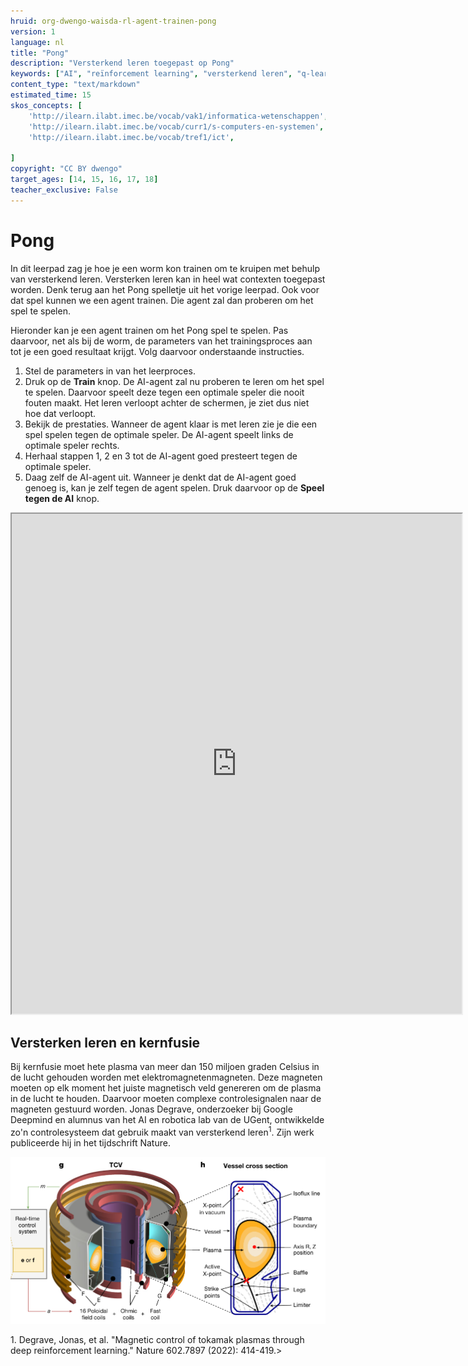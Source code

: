 ```yaml
---
hruid: org-dwengo-waisda-rl-agent-trainen-pong
version: 1
language: nl
title: "Pong"
description: "Versterkend leren toegepast op Pong"
keywords: ["AI", "reïnforcement learning", "versterkend leren", "q-learning", "q-tabel", "exploratie", "exploitatie"]
content_type: "text/markdown"
estimated_time: 15
skos_concepts: [
    'http://ilearn.ilabt.imec.be/vocab/vak1/informatica-wetenschappen', 
    'http://ilearn.ilabt.imec.be/vocab/curr1/s-computers-en-systemen',
    'http://ilearn.ilabt.imec.be/vocab/tref1/ict',

]
copyright: "CC BY dwengo"
target_ages: [14, 15, 16, 17, 18]
teacher_exclusive: False
---
```


# Pong

In dit leerpad zag je hoe je een worm kon trainen om te kruipen met behulp van versterkend leren. Versterken leren kan in heel wat contexten toegepast worden. Denk terug aan het Pong spelletje uit het vorige leerpad. Ook voor dat spel kunnen we een agent trainen. Die agent zal dan proberen om het spel te spelen. 

Hieronder kan je een agent trainen om het Pong spel te spelen. Pas daarvoor, net als bij de worm, de parameters van het trainingsproces aan tot je een goed resultaat krijgt. Volg daarvoor onderstaande instructies.

1. Stel de parameters in van het leerproces.
2. Druk op de **Train** knop. De AI-agent zal nu proberen te leren om het spel te spelen. Daarvoor speelt deze tegen een optimale speler die nooit fouten maakt. Het leren verloopt achter de schermen, je ziet dus niet hoe dat verloopt.
3. Bekijk de prestaties. Wanneer de agent klaar is met leren zie je die een spel spelen tegen de optimale speler. De AI-agent speelt links de optimale speler rechts. 
4. Herhaal stappen 1, 2 en 3 tot de AI-agent goed presteert tegen de optimale speler.
5. Daag zelf de AI-agent uit. Wanneer je denkt dat de AI-agent goed genoeg is, kan je zelf tegen de agent spelen. Druk daarvoor op de **Speel tegen de AI** knop. 

<iframe src="https://dwengo.org/pong" title="Voorbeeld van een convolutie" width="720px" height="800px"></iframe>

<div class="dwengo-content sideinfo">
<h2 class="title">Versterken leren en kernfusie</h2>
<div class="content">
<p>Bij kernfusie moet hete plasma van meer dan 150 miljoen graden Celsius in de lucht gehouden worden met elektromagnetenmagneten. Deze magneten moeten op elk moment het juiste magnetisch veld genereren om de plasma in de lucht te houden. Daarvoor moeten complexe controlesignalen naar de magneten gestuurd worden. Jonas Degrave, onderzoeker bij Google Deepmind en alumnus van het AI en robotica lab van de UGent, ontwikkelde zo'n controlesysteem dat gebruik maakt van versterkend leren<sup>1</sup>. Zijn werk publiceerde hij in het tijdschrift Nature.</p>
<img src="img/fusion.png"></img>  
<p>1. Degrave, Jonas, et al. "Magnetic control of tokamak plasmas through deep reinforcement learning." Nature 602.7897 (2022): 414-419.>
</div>
</div>